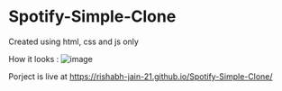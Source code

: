 # Spotify-Simple-Clone
Created using html, css and js only

How it looks : 
![image](https://user-images.githubusercontent.com/79372016/155273587-b167fca5-60f3-41a0-9d45-c57ef40d6171.png)

Porject is live at https://rishabh-jain-21.github.io/Spotify-Simple-Clone/
